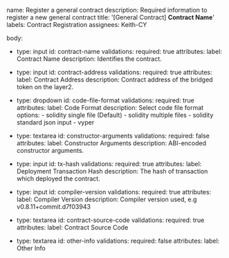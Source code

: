 name: Register a general contract
description: Required information to register a new general contract
title: '[General Contract] **Contract Name**'
labels: Contract Registration
assignees: Keith-CY

body:
  - type: input
    id: contract-name
    validations:
      required: true
    attributes:
      label: Contract Name
      description: Identifies the contract.
  
  - type: input
    id: contract-address
    validations:
      required: true
    attributes:
      label: Contract Address
      description: Contract address of the bridged token on the layer2.

  - type: dropdown
    id: code-file-format
    validations:
      required: true
    attributes:
      label: Code Format
      description: Select code file format
      options:
        - solidity single file (Default)
        - solidity multiple files
        - solidity standard json input
        - vyper

  - type: textarea
    id: constructor-arguments
    validations:
      required: false
    attributes:
      label: Constructor Arguments
      description: ABI-encoded constructor arguments.

  - type: input
    id: tx-hash
    validations:
      required: true
    attributes:
      label: Deployment Transaction Hash
      description: The hash of transaction which deployed the contract.

  - type: input
    id: compiler-version
    validations:
      required: true
    attributes:
      label: Compiler Version
      description: Compiler version used, e.g v0.8.11+commit.d7f03943

  - type: textarea
    id: contract-source-code
    validations:
      required: true
    attributes:
      label: Contract Source Code

  - type: textarea
    id: other-info
    validations:
      required: false
    attributes:
      label: Other Info
